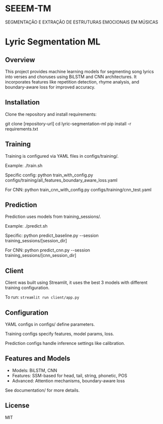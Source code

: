 # SEEEM-TM

SEGMENTAÇÃO E EXTRAÇÃO DE ESTRUTURAS EMOCIONAIS EM MÚSICAS

# Lyric Segmentation ML

## Overview

This project provides machine learning models for segmenting song lyrics into verses and choruses using BiLSTM and CNN architectures. It incorporates features like repetition detection, rhyme analysis, and boundary-aware loss for improved accuracy.

## Installation

Clone the repository and install requirements:

git clone [repository-url]
cd lyric-segmentation-ml
pip install -r requirements.txt

## Training

Training is configured via YAML files in configs/training/.

Example:
./train.sh

Specific config:
python train_with_config.py configs/training/all_features_boundary_aware_loss.yaml

For CNN:
python train_cnn_with_config.py configs/training/cnn_test.yaml

## Prediction

Prediction uses models from training_sessions/.

Example:
./predict.sh

Specific:
python predict_baseline.py --session training_sessions/[session_dir]

For CNN:
python predict_cnn.py --session training_sessions/[cnn_session_dir]

## Client

Client was built using Streamlit, it uses the best 3 models with different training configuration.

To run:
`streamlit run client/app.py`

## Configuration

YAML configs in configs/ define parameters.

Training configs specify features, model params, loss.

Prediction configs handle inference settings like calibration.

## Features and Models

- Models: BiLSTM, CNN
- Features: SSM-based for head, tail, string, phonetic, POS
- Advanced: Attention mechanisms, boundary-aware loss

See documentation/ for more details.

## License

MIT
